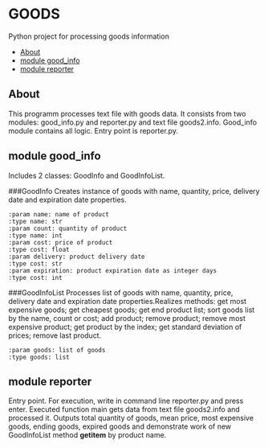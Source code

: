 # GOODS
Python project for processing goods information

- [About](#1)
- [module good_info](#2)
- [module reporter](#3)

## <a name="1">About</a>
This programm processes text file with goods data.
It consists from two modules: good_info.py and reporter.py and text file goods2.info.
Good_info module contains all logic.
Entry point is reporter.py.

## <a name="2">module good_info</a>
Includes 2 classes: GoodInfo and GoodInfoList.

###GoodInfo
Creates instance of goods with name, quantity, price,
delivery date and expiration date properties.

    :param name: name of product
    :type name: str
    :param count: quantity of product
    :type name: int
    :param cost: price of product
    :type cost: float
    :param delivery: product delivery date
    :type cost: str
    :param expiration: product expiration date as integer days
    :type cost: int

###GoodInfoList
Processes list of goods with name, quantity, price, delivery date
and expiration date properties.Realizes methods: get most expensive goods;
get cheapest goods; get end product list; sort goods list by the name,
count or cost; add product; remove product; remove most expensive product;
get product by the index; get standard deviation of prices; remove last product.

    :param goods: list of goods
    :type goods: list

## <a name="3">module reporter</a>
Entry point. For execution, write in command line reporter.py and press enter.
Executed function main gets data from text file goods2.info and processed it.
Outputs total quantity of goods, mean price, most expensive goods, ending goods,
expired goods and demonstrate work of new GoodInfoList method __getitem__ by product name.
        


